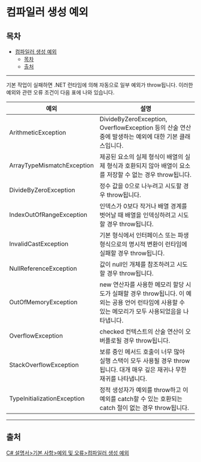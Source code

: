 # 컴파일러 생성 예외

## 목차
- [컴파일러 생성 예외](#컴파일러-생성-예외)
  - [목차](#목차)
  - [출처](#출처)

---
기본 작업이 실패하면 .NET 런타임에 의해 자동으로 일부 예외가 throw됩니다. 이러한 예외와 관련 오류 조건이 다음 표에 나와 있습니다.

| 예외                          | 설명                                                                                        |
|-----------------------------|-------------------------------------------------------------------------------------------|
| ArithmeticException         | DivideByZeroException, OverflowException 등의 산술 연산 중에 발생하는 예외에 대한 기본 클래스입니다.               |
| ArrayTypeMismatchException  | 제공된 요소의 실제 형식이 배열의 실제 형식과 호환되지 않아 배열이 요소를 저장할 수 없는 경우 throw됩니다.                           |
| DivideByZeroException       | 정수 값을 0으로 나누려고 시도할 경우 throw됩니다.                                                           |
| IndexOutOfRangeException    | 인덱스가 0보다 작거나 배열 경계를 벗어날 때 배열을 인덱싱하려고 시도할 경우 throw됩니다.                                     |
| InvalidCastException        | 기본 형식에서 인터페이스 또는 파생 형식으로의 명시적 변환이 런타임에 실패할 경우 throw됩니다.                                   |
| NullReferenceException      | 값이 null인 개체를 참조하려고 시도할 경우 throw됩니다.                                                       |
| OutOfMemoryException        | new 연산자를 사용한 메모리 할당 시도가 실패할 경우 throw됩니다. 이 예외는 공용 언어 런타임에 사용할 수 있는 메모리가 모두 사용되었음을 나타냅니다.  |
| OverflowException           | checked 컨텍스트의 산술 연산이 오버플로될 경우 throw됩니다.                                                   |
| StackOverflowException      | 보류 중인 메서드 호출이 너무 많아 실행 스택이 모두 사용될 경우 throw됩니다. 대개 매우 깊은 재귀나 무한 재귀를 나타냅니다.                 |
| TypeInitializationException | 정적 생성자가 예외를 throw하고 이 예외를 catch할 수 있는 호환되는 catch 절이 없는 경우 throw됩니다.                       |

---
## 출처
[C# 설명서>기본 사항>예외 및 오류>컴파일러 생성 예외](https://learn.microsoft.com/ko-kr/dotnet/csharp/fundamentals/exceptions/compiler-generated-exceptions)